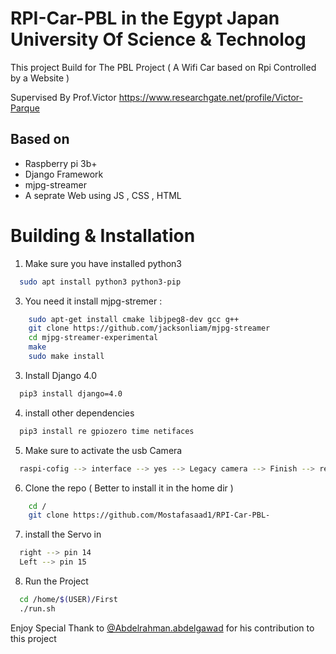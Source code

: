 # RPI-Car-PBL in the Egypt Japan University Of Science & Technolog
This project Build for The PBL Project ( A Wifi Car based on Rpi Controlled by a Website ) 

Supervised By Prof.Victor https://www.researchgate.net/profile/Victor-Parque 


Based on 
---------

  - Raspberry pi 3b+ 
  - Django Framework 
  - mjpg-streamer
  - A seprate Web using JS , CSS , HTML 


Building & Installation
=======================
1) Make sure you have installed python3 
```bash 
  sudo apt install python3 python3-pip 
```

3) You need it install mjpg-stremer : 
```bash
    sudo apt-get install cmake libjpeg8-dev gcc g++
    git clone https://github.com/jacksonliam/mjpg-streamer
    cd mjpg-streamer-experimental
    make
    sudo make install
```

3) Install Django 4.0
```bash
  pip3 install django=4.0
```

4) install other dependencies 
```bash
  pip3 install re gpiozero time netifaces

```

5) Make sure to activate the usb Camera 
```bash 
  raspi-cofig --> interface --> yes --> Legacy camera --> Finish --> reboot 
```

6) Clone the repo ( Better to install it in the home dir ) 
```bash 
    cd /
    git clone https://github.com/Mostafasaad1/RPI-Car-PBL-
```

7) install the Servo in 
```bash 
  right --> pin 14
  Left --> pin 15
```
8) Run the Project 
```bash 
  cd /home/$(USER)/First
  ./run.sh 
```

Enjoy 
Special Thank to [@Abdelrahman.abdelgawad](https://github.com/AbdelrahmanAbdelgwad/AbdelrahmanAbdelgwad) for his contribution to this project 


